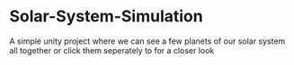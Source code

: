 # Solar-System-Simulation
 A simple unity project where we can see a few planets of our solar system all together or click them seperately to for a closer look
